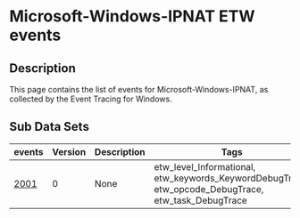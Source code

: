 # Microsoft-Windows-IPNAT ETW events

## Description
This page contains the list of events for Microsoft-Windows-IPNAT, as collected by the Event Tracing for Windows.

## Sub Data Sets
|events|Version|Description|Tags|
|---|---|---|---|
|[2001](events/event-2001.md)|0|None|etw_level_Informational, etw_keywords_KeywordDebugTrace, etw_opcode_DebugTrace, etw_task_DebugTrace|
